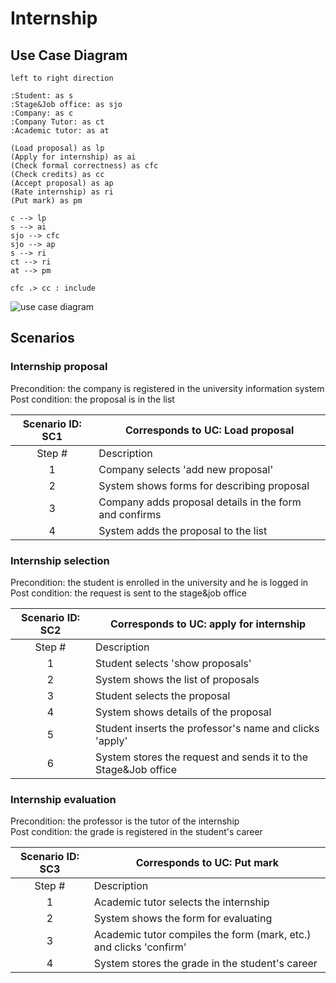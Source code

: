 # Internship


## Use Case Diagram
```plantuml
left to right direction

:Student: as s
:Stage&Job office: as sjo
:Company: as c
:Company Tutor: as ct
:Academic tutor: as at

(Load proposal) as lp
(Apply for internship) as ai
(Check formal correctness) as cfc
(Check credits) as cc
(Accept proposal) as ap
(Rate internship) as ri
(Put mark) as pm

c --> lp
s --> ai
sjo --> cfc
sjo --> ap
s --> ri
ct --> ri
at --> pm

cfc .> cc : include
```
![use case diagram](pictures/use_case_diagram.png)

## Scenarios
### Internship proposal
Precondition: the company is registered in the university information system  
Post condition: the proposal is in the list

| Scenario ID: SC1 | Corresponds to UC: Load proposal |
|:----------------:| -------------------------------- |
| Step #           | Description  					  |
| 1                | Company selects 'add new proposal' |
| 2                | System shows forms for describing proposal |
| 3                | Company adds proposal details in the form and confirms |
| 4                | System adds the proposal to the list |

### Internship selection
Precondition: the student is enrolled in the university and he is logged in  
Post condition: the request is sent to the stage&job office

| Scenario ID: SC2 | Corresponds to UC: apply for internship |
|:----------------:| -------------------------------- |
| Step #           | Description  					  |
| 1                | Student selects 'show proposals' |
| 2                | System shows the list of proposals |
| 3                | Student selects the proposal |
| 4                | System shows details of the proposal |
| 5                | Student inserts the professor's name and clicks 'apply' |
| 6                | System stores the request and sends it to the Stage&Job office |

### Internship evaluation
Precondition: the professor is the tutor of the internship  
Post condition: the grade is registered in the student's career

| Scenario ID: SC3 | Corresponds to UC: Put mark |
|:----------------:| -------------------------------- |
| Step #           | Description  					  |
| 1                | Academic tutor selects the internship |
| 2                | System shows the form for evaluating |
| 3                | Academic tutor compiles the form (mark, etc.) and clicks 'confirm' |
| 4                | System stores the grade in the student's career |
